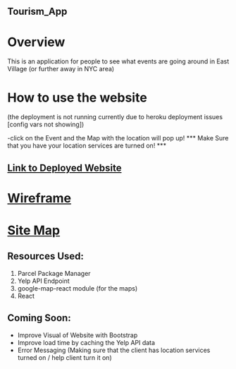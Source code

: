 ## Tourism_App

# Overview
This is an application for people to see what events are going around in East Village (or further away in NYC area)

# How to use the website 
(the deployment is not running currently due to heroku deployment issues [config vars not showing])

-click on the Event and the Map with the location will pop up!
*** Make Sure that you have your location services are turned on! ***

## [Link to Deployed Website](https://whatsupineastvillage.herokuapp.com/)

# [Wireframe](https://docs.google.com/document/d/1BDCdZA4ewYOwiy5oX22tFIT31OnX4XFlcClIpfScE-0/edit?usp=sharing)
# [Site Map](https://docs.google.com/drawings/d/18bldMvCOfeZZasUu2jpNd1i24B6fxa2MLSWLfDd0fiU/edit?usp=sharing)

## Resources Used:
1. Parcel Package Manager
2. Yelp API Endpoint
3. google-map-react module (for the maps)
4. React

## Coming Soon:
- Improve Visual of Website with Bootstrap
- Improve load time by caching the Yelp API data
- Error Messaging (Making sure that the client has location services turned on / help client turn it on)
